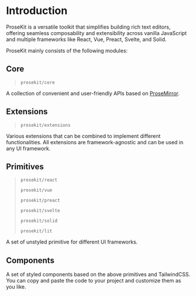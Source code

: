 # Introduction

ProseKit is a versatile toolkit that simplifies building rich text editors, offering seamless composability and extensibility across vanilla JavaScript and multiple frameworks like React, Vue, Preact, Svelte, and Solid.

ProseKit mainly consists of the following modules:

## Core

> `prosekit/core`

A collection of convenient and user-friendly APIs based on [ProseMirror](https://prosemirror.net/).

## Extensions

> `prosekit/extensions`

Various extensions that can be combined to implement different functionalities. All extensions are framework-agnostic and can be used in any UI framework.

## Primitives

> `prosekit/react`
>
> `prosekit/vue`
>
> `prosekit/preact`
>
> `prosekit/svelte`
>
> `prosekit/solid`
>
> `prosekit/lit`

A set of unstyled primitive for different UI frameworks.

## Components

A set of styled components based on the above primitives and TailwindCSS. You can copy and paste the code to your project and customize them as you like.
